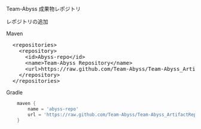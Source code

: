 Team-Abyss 成果物レポジトリ

レポジトリの追加

Maven

<pre>
  &lt;repositories&gt;
    &lt;repository&gt;
      &lt;id&gt;Abyss-repo&lt;/id&gt;
      &lt;name&gt;Team-Abyss Repository&lt;/name&gt;
      &lt;url&gt;https://raw.github.com/Team-Abyss/Team-Abyss_ArtifactRepository/master&lt;/url&gt;
    &lt;/repository&gt;
  &lt;/repositories&gt;
</pre>

Gradle

```Groovy
    maven {
        name = 'abyss-repo'
        url = 'https://raw.github.com/Team-Abyss/Team-Abyss_ArtifactRepository/master'
    }
```    
